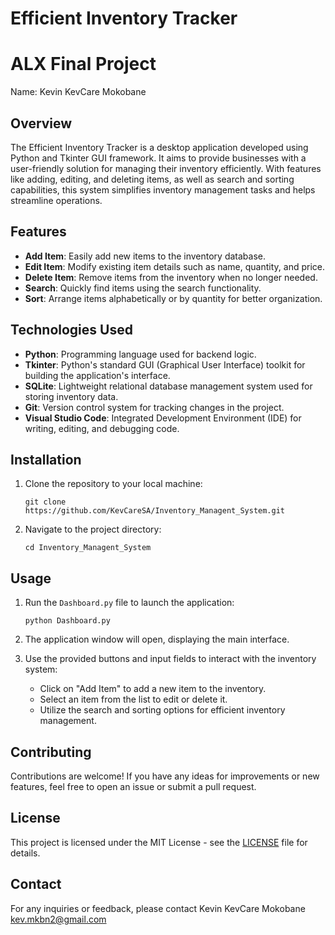 # Efficient Inventory Tracker

# ALX Final Project

Name: Kevin KevCare Mokobane

## Overview

The Efficient Inventory Tracker is a desktop application developed using Python and Tkinter GUI framework. It aims to provide businesses with a user-friendly solution for managing their inventory efficiently. With features like adding, editing, and deleting items, as well as search and sorting capabilities, this system simplifies inventory management tasks and helps streamline operations.

## Features

- **Add Item**: Easily add new items to the inventory database.
- **Edit Item**: Modify existing item details such as name, quantity, and price.
- **Delete Item**: Remove items from the inventory when no longer needed.
- **Search**: Quickly find items using the search functionality.
- **Sort**: Arrange items alphabetically or by quantity for better organization.

## Technologies Used

- **Python**: Programming language used for backend logic.
- **Tkinter**: Python's standard GUI (Graphical User Interface) toolkit for building the application's interface.
- **SQLite**: Lightweight relational database management system used for storing inventory data.
- **Git**: Version control system for tracking changes in the project.
- **Visual Studio Code**: Integrated Development Environment (IDE) for writing, editing, and debugging code.

## Installation

1. Clone the repository to your local machine:

   ```
   git clone https://github.com/KevCareSA/Inventory_Managent_System.git
   ```

2. Navigate to the project directory:

   ```
   cd Inventory_Managent_System
   ```

## Usage

1. Run the `Dashboard.py` file to launch the application:

   ```
   python Dashboard.py
   ```

2. The application window will open, displaying the main interface.
3. Use the provided buttons and input fields to interact with the inventory system:
   - Click on "Add Item" to add a new item to the inventory.
   - Select an item from the list to edit or delete it.
   - Utilize the search and sorting options for efficient inventory management.

## Contributing

Contributions are welcome! If you have any ideas for improvements or new features, feel free to open an issue or submit a pull request.

## License

This project is licensed under the MIT License - see the [LICENSE](LICENSE) file for details.

## Contact

For any inquiries or feedback, please contact Kevin KevCare Mokobane kev.mkbn2@gmail.com
```
